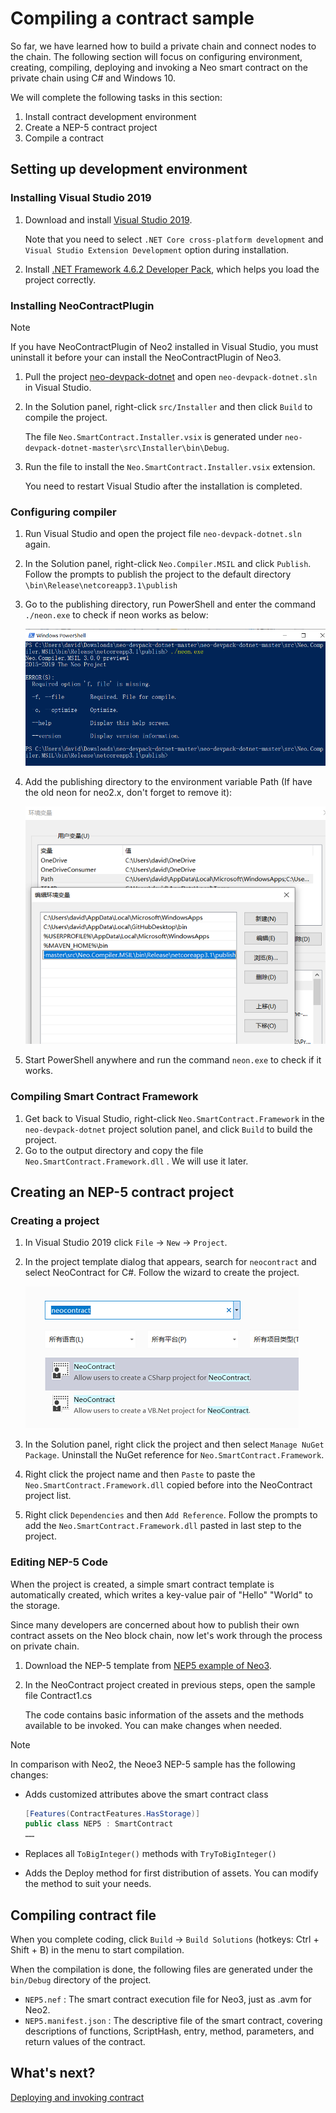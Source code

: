 # Compiling a contract sample

So far, we have learned how to build a private chain and connect nodes to the chain. The following section will focus on configuring environment, creating, compiling, deploying and invoking a Neo smart contract on the private chain using C# and Windows 10.

We will complete the following tasks in this section:

1. Install contract development environment
2. Create a NEP-5 contract project
3. Compile a contract

## Setting up development environment

### Installing Visual Studio 2019

1. Download and install [Visual Studio 2019](https://www.visualstudio.com/products/visual-studio-community-vs).

   Note that you need to select `.NET Core cross-platform development` and `Visual Studio Extension Development` option during installation.

2. Install [.NET Framework 4.6.2 Developer Pack](https://dotnet.microsoft.com/download/dotnet-framework/thank-you/net462-developer-pack-offline-installer), which helps you load the project correctly.

### Installing NeoContractPlugin

> [!Note]
>
> If you have NeoContractPlugin of Neo2 installed in Visual Studio, you must uninstall it before your can install the NeoContractPlugin of Neo3.

1. Pull the project [neo-devpack-dotnet](https://github.com/neo-project/neo-devpack-dotnet) and open `neo-devpack-dotnet.sln` in Visual Studio.

2. In the Solution panel, right-click `src/Installer` and then click `Build` to compile the project.

   The file `Neo.SmartContract.Installer.vsix` is generated under `neo-devpack-dotnet-master\src\Installer\bin\Debug`.

3. Run the file to install the `Neo.SmartContract.Installer.vsix` extension.

   You need to restart Visual Studio after the installation is completed.

### Configuring compiler

1. Run Visual Studio and open the project file `neo-devpack-dotnet.sln` again.

2. In the Solution panel, right-click `Neo.Compiler.MSIL` and click `Publish`. Follow the prompts to publish the project to the default directory `\bin\Release\netcoreapp3.1\publish`

3. Go to the publishing directory, run PowerShell and enter the command `./neon.exe` to check if neon works as below:

   ![neon](../../../zh-cn/sc/assets/neon.png)

4. Add the publishing directory to the environment variable Path (If have the old neon  for neo2.x, don't forget to remove it):

   ![env](../../../zh-cn/sc/assets/env.png)

5. Start PowerShell anywhere and run the command `neon.exe` to check if it works.

### Compiling Smart Contract Framework

1. Get back to Visual Studio, right-click `Neo.SmartContract.Framework` in the `neo-devpack-dotnet` project solution panel, and click `Build` to build the project.
2. Go to the output directory and copy the file `Neo.SmartContract.Framework.dll` . We will use it later.

## Creating an NEP-5 contract project

### Creating a project

1. In Visual Studio 2019 click `File` -> `New` -> `Project`.

2. In the project template dialog that appears, search for `neocontract` and select NeoContract for C#. Follow the wizard to create the project.

   ![neocontract](../../../zh-cn/sc/assets/neocontract.png)

3. In the Solution panel, right click the project and then select `Manage NuGet Package`. Uninstall the NuGet reference for `Neo.SmartContract.Framework`.

4. Right click the project name and then `Paste` to paste the `Neo.SmartContract.Framework.dll` copied before into the NeoContract project list.

5. Right click `Dependencies` and then `Add Reference`. Follow the prompts to add the `Neo.SmartContract.Framework.dll` pasted in last step to the project.

### Editing NEP-5 Code

When the project is created, a simple smart contract template is automatically created, which writes a key-value pair of "Hello" "World" to the storage.

Since many developers are concerned about how to publish their own contract assets on the Neo block chain, now let's work through the process on private chain.

1. Download the NEP-5 template from [NEP5 example of Neo3](https://github.com/neo-ngd/Neo3-Smart-Contract-Examples/blob/master/NEP5/Contract1.cs).

2. In the NeoContract project created in previous steps, open the sample file Contract1.cs

   The code contains basic information of the assets and the methods available to be invoked. You can make changes when needed.

> [!Note]
>
> In comparison with Neo2, the Neoe3 NEP-5 sample has the following changes:
>
> - Adds customized attributes above the smart contract class
>
>    ```c#
>    [Features(ContractFeatures.HasStorage)]
>    public class NEP5 : SmartContract
>    ……
>    ```
>
> - Replaces all `ToBigInteger()` methods with `TryToBigInteger()`
>
> - Adds the Deploy method for first distribution of assets. You can modify the method to suit your needs.
>

## Compiling contract file

When you complete coding, click `Build` -> `Build Solutions` (hotkeys: Ctrl + Shift + B) in the menu to start compilation.

When the compilation is done, the following files are generated under the `bin/Debug` directory of the project.

- `NEP5.nef` : The smart contract execution file for Neo3, just as .avm for Neo2.
- `NEP5.manifest.json` : The descriptive file of the smart contract, covering descriptions of functions, ScriptHash, entry, method, parameters, and return values of the contract.

## What's next?

[Deploying and invoking contract](deploy.md)

